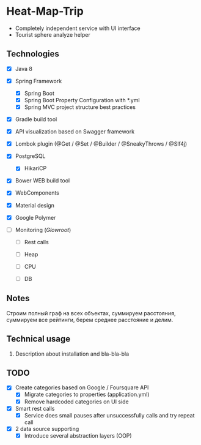 # Heat-Map-Trip #

* Completely independent service with UI interface
* Tourist sphere analyze helper

## Technologies ## 

- [x] Java 8
- [x] Spring Framework
    - [x] Spring Boot
    - [x] Spring Boot Property Configuration with *.yml
    - [x] Spring MVC project structure best practices
- [x] Gradle build tool
- [x] API visualization based on Swagger framework
- [x] Lombok plugin (@Get / @Set / @Builder / @SneakyThrows / @Slf4j)
- [x] PostgreSQL
    - [x] HikariCP   
- [x] Bower WEB build tool
- [x] WebComponents
- [x] Material design
- [x] Google Polymer
     
- [ ] Monitoring (*Glowroot*)
    - [ ] Rest calls
    - [ ] Heap
    - [ ] CPU
    - [ ] DB 
   
        
## Notes ##
Строим полный граф на всех объектах, суммируем расстояния, суммируем все рейтинги, берем среднее расстояние и делим. 

## Technical usage ## 
1. Description about installation and bla-bla-bla         

## TODO ## 
- [x] Create categories based on Google / Foursquare API
    - [x] Migrate categories to properties (application.yml)
    - [x] Remove hardcoded categories on UI side   
- [x] Smart rest calls
    - [x] Service does small pauses after unsuccessfully calls and try repeat call 
- [x] 2 data source supporting
    - [x] Introduce several abstraction layers (OOP)    
